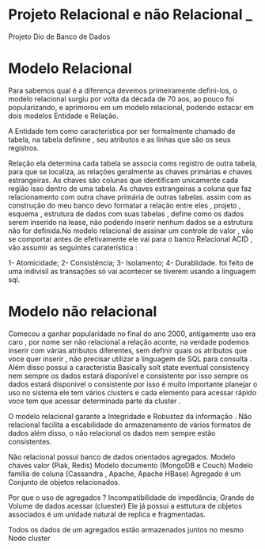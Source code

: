 # Projeto Relacional e não Relacional _
 Projeto Dio de Banco de Dados
<h1>Modelo Relacional</h1>
<p>Para sabemos qual é a diferença devemos primeiramente defini-los, o modelo relacional surgiu por volta da década de 70 aos, ao pouco foi popularizando, e aprimorou em um modelo relacional, podendo estacar em dois modelos Entidade e Relação.

A Entidade tem como característica por ser formalmente chamado de tabela, na tabela definine , seu atributos e as linhas que são os seus registros. 

Relação ela determina cada tabela se associa coms registro de outra tabela, para que se localiza, as relações geralmente as chaves primárias e chaves estrangeiras. As chaves são colunas que identificam unicamente cada região isso dentro de uma tabela. As chaves estrangeiras a coluna que faz relacionamento com outra chave primária de outras tabelas. assim com as construção do meu banco devo formatar a relação entre eles , projeto , esquema , estrutura de dados com suas tabelas , define como os dados serem inserido na lease, não podendo inserir nenhum dados se a estrutura não for definida.No modelo relacional de assinar um controle de valor , vão se comportar antes de efetivamente ele vai para o banco Relacional ACID , vão assumir as seguintes caraterística : 

1- Atomicidade;
2- Consistência;
3- Isolamento;
4- Durablidade.
foi feito de uma indivisil as transações só vai acontecer se tiverem usando a linguagem sql.</p>
<h1>Modelo não relacional</h1>
Comecou a ganhar popularidade no final do ano 2000, antigamente uso era caro , por nome ser não relacional a relação aconte, na verdade podemos inserir com várias atributos diferentes, sem definir quais os atributos que voce quer inserir , não precisar utilizar a linguagem de SQL para consulta . Além disso possui a caracteristia Basically solt state eventual consistency nem sempre os dados estará disponível e consistente  por isso sempre os dados estará disponivel o consistente por isso é muito importante planejar o uso no sistema ele tem vários clusters e cada elemento para acessar rápido voce tem que acessar determinada parte da cluster .

O modelo relacional garante a Integridade e Robustez da informação . Não relacional facilita a escabilidade do armazenamento de vários formatos de dados além disso, o não relacional os dados nem sempre estão consistentes.

Não relacional possui banco de dados orientados agregados.
Modelo chaves valor (Piak, Redis)
Modelo documento (MongoDB e Couch)
Modelo família de coluna (Cassandra , Apache, Apache HBase)
Agregado é um Conjunto de objetos relacionados.

Por que o uso de agregados ?
Incompatibilidade de impedância;
Grande de Volume de dados acessar (cluester)
Ele já possui a esttutura de objetos associados é um unidade natural de replica e fragmentadas.

Todos os dados de um agregados estão armazenados juntos no mesmo Nodo cluster